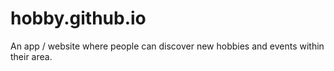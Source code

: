 # hobby.github.io
An app / website where people can discover new hobbies and events within their area. 
